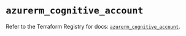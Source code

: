 # `azurerm_cognitive_account`

Refer to the Terraform Registry for docs: [`azurerm_cognitive_account`](https://registry.terraform.io/providers/hashicorp/azurerm/3.110.0/docs/resources/cognitive_account).
